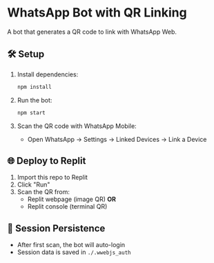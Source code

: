 # WhatsApp Bot with QR Linking

A bot that generates a QR code to link with WhatsApp Web.

## 🛠 Setup
1. Install dependencies:
   ```bash
   npm install
   ```

2. Run the bot:
   ```bash
   npm start
   ```

3. Scan the QR code with WhatsApp Mobile:
   - Open WhatsApp → Settings → Linked Devices → Link a Device

## 🌐 Deploy to Replit
1. Import this repo to Replit
2. Click "Run"
3. Scan the QR from:
   - Replit webpage (image QR) **OR**
   - Replit console (terminal QR)

## 🔄 Session Persistence
- After first scan, the bot will auto-login
- Session data is saved in `./.wwebjs_auth`
